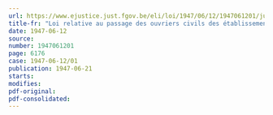 ```yaml
---
url: https://www.ejustice.just.fgov.be/eli/loi/1947/06/12/1947061201/justel
title-fr: "Loi relative au passage des ouvriers civils des établissements et services de l'armée dans le groupement des ouvriers militaires salariés"
date: 1947-06-12
source:
number: 1947061201
page: 6176
case: 1947-06-12/01
publication: 1947-06-21
starts:
modifies:
pdf-original:
pdf-consolidated:
---
```


